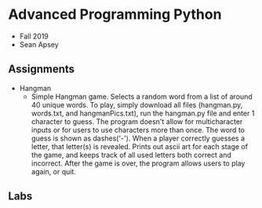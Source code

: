 # Advanced Programming Python
- Fall 2019
- Sean Apsey

## Assignments
  - Hangman
    - Simple Hangman game. Selects a random word from a list of around 40 unique words. To play, simply download all files (hangman.py, words.txt, and hangmanPics.txt), run the hangman.py file and enter 1 character to guess. The program doesn't allow for multicharacter inputs or for users to use characters more than once. The word to guess is shown as dashes('-'). When a player correctly guesses a letter, that letter(s) is revealed. Prints out ascii art for each stage of the game, and keeps track of all used letters both correct and incorrect. After the game is over, the program allows users to play again, or quit. 

## Labs
